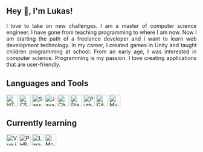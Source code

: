 ## Hey 👋, I'm Lukas!  

<p align="justify"> 
I love to take on new challenges. I am a master of computer science engineer. I have gone from teaching programming to where I am now. Now I am starting the path of a freelance developer and I want to learn web development technology. In my career, I created games in Unity and taught children programming at school. From an early age, I was interested in computer science. Programming is my passion. I love creating applications that are user-friendly.
</p>

## Languages and Tools 
<img src="https://upload.wikimedia.org/wikipedia/commons/thumb/6/61/HTML5_logo_and_wordmark.svg/130px-HTML5_logo_and_wordmark.svg.png" alt="HTML5" height="30"/>
<img src="https://upload.wikimedia.org/wikipedia/commons/thumb/d/d5/CSS3_logo_and_wordmark.svg/1200px-CSS3_logo_and_wordmark.svg.png" alt="CSS3" height="30"/>
<img src="https://upload.wikimedia.org/wikipedia/commons/thumb/9/96/Sass_Logo_Color.svg/1200px-Sass_Logo_Color.svg.png" alt="Sass" height="30"/>
<img src="https://e7.pngegg.com/pngimages/602/440/png-clipart-javascript-open-logo-number-js-angle-text.png" alt="JavaScript" height="30"/>
<img src="https://www.chartjs.org/img/chartjs-logo.svg" alt="Chart.js" height="30"/>
<img src="https://www.djangoproject.com/m/img/logos/django-logo-negative.png" alt="Django" height="30"/>
<img src="https://upload.wikimedia.org/wikipedia/commons/thumb/c/c3/Python-logo-notext.svg/1200px-Python-logo-notext.svg.png" alt="Python" height="30"/>
<img src="https://upload.wikimedia.org/wikipedia/commons/thumb/3/3f/Git_icon.svg/1200px-Git_icon.svg.png" alt="Git" height="30"/>
<img src="https://upload.wikimedia.org/wikipedia/labs/8/8e/Mysql_logo.png" alt="MySQL" height="30"/>

## Currently learning
<img src="https://upload.wikimedia.org/wikipedia/commons/thumb/9/95/Vue.js_Logo_2.svg/121px-Vue.js_Logo_2.svg.png" alt="Vue.js" height="30"/>
<img src="https://upload.wikimedia.org/wikipedia/commons/thumb/2/27/PHP-logo.svg/2560px-PHP-logo.svg.png" alt="PHP" height="30"/>
<img src="https://upload.wikimedia.org/wikipedia/commons/thumb/9/9a/Laravel.svg/1200px-Laravel.svg.png" alt="Laravel" height="30"/>
<img src="https://cdn.icon-icons.com/icons2/2415/PNG/512/mongodb_plain_wordmark_logo_icon_146423.png" alt="MongoDB" height="30"/>
